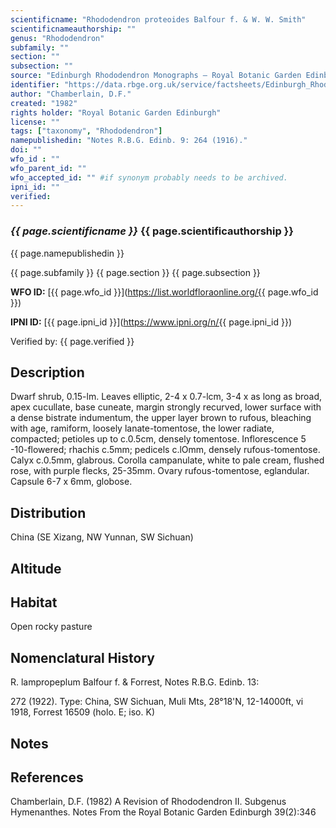 ```yaml
---
scientificname: "Rhododendron proteoides Balfour f. & W. W. Smith"
scientificnameauthorship: ""
genus: "Rhododendron"
subfamily: ""
section: ""
subsection: ""
source: "Edinburgh Rhododendron Monographs – Royal Botanic Garden Edinburgh"
identifier: "https://data.rbge.org.uk/service/factsheets/Edinburgh_Rhododendron_Monographs.xhtml"
author: "Chamberlain, D.F."
created: "1982"
rights holder: "Royal Botanic Garden Edinburgh"
license: ""
tags: ["taxonomy", "Rhododendron"]
namepublishedin: "Notes R.B.G. Edinb. 9: 264 (1916)."
doi: ""
wfo_id : ""
wfo_parent_id: ""
wfo_accepted_id: "" #if synonym probably needs to be archived.                      
ipni_id: ""
verified:
---
```

### _{{ page.scientificname }}_ {{ page.scientificauthorship }}
 {{ page.namepublishedin }}

{{ page.subfamily }} {{ page.section }} {{ page.subsection }}

**WFO ID:** [{{ page.wfo_id }}](https://list.worldfloraonline.org/{{ page.wfo_id }})

**IPNI ID:** [{{ page.ipni_id }}](https://www.ipni.org/n/{{ page.ipni_id }})

Verified by: {{ page.verified }}



## Description
Dwarf shrub, 0.15-lm. Leaves elliptic, 2-4 x 0.7-lcm, 3-4 x as long as broad, apex cucullate, base cuneate, margin strongly recurved, lower surface with a dense bistrate indumentum, the upper layer brown to rufous, bleaching with age, ramiform, loosely lanate-tomentose, the lower radiate, compacted; petioles up to c.0.5cm, densely tomentose. Inflorescence 5 -10-flowered; rhachis c.5mm; pedicels c.lOmm, densely rufous-tomentose. Calyx c.0.5mm, glabrous. Corolla campanulate, white to pale cream, flushed rose, with purple flecks, 25-35mm. Ovary rufous-tomentose, eglandular. Capsule 6-7 x 6mm, globose.

## Distribution
China (SE Xizang, NW Yunnan, SW Sichuan)

## Altitude


## Habitat
Open rocky pasture

## Nomenclatural History
R. lampropeplum Balfour f. & Forrest, Notes R.B.G. Edinb. 13:

   272 (1922). Type: China, SW Sichuan, Muli Mts, 28°18'N, 12-14000ft, vi 1918, Forrest 16509 (holo. E; iso. K)
                       
## Notes


## References

Chamberlain, D.F. (1982) A Revision of Rhododendron II. Subgenus Hymenanthes. Notes From the Royal Botanic Garden Edinburgh 39(2):346
